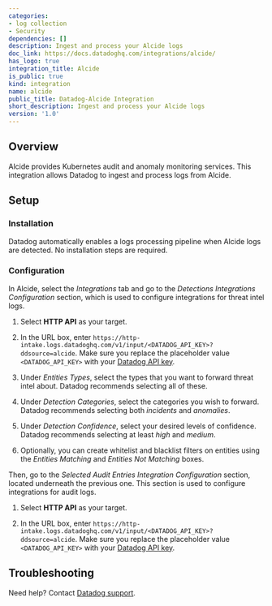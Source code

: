 ```yaml
---
categories:
- log collection
- Security
dependencies: []
description: Ingest and process your Alcide logs
doc_link: https://docs.datadoghq.com/integrations/alcide/
has_logo: true
integration_title: Alcide
is_public: true
kind: integration
name: alcide
public_title: Datadog-Alcide Integration
short_description: Ingest and process your Alcide logs
version: '1.0'
---
```


## Overview

Alcide provides Kubernetes audit and anomaly monitoring services. This integration allows Datadog to ingest and process logs from Alcide.

## Setup


### Installation

Datadog automatically enables a logs processing pipeline when Alcide logs are detected. No installation steps are required.

### Configuration

In Alcide, select the *Integrations* tab and go to the *Detections Integrations Configuration* section, which is used to configure integrations for threat intel logs.

1. Select **HTTP API** as your target.

2. In the URL box, enter `https://http-intake.logs.datadoghq.com/v1/input/<DATADOG_API_KEY>?ddsource=alcide`. Make sure you replace the placeholder value `<DATADOG_API_KEY>` with your [Datadog API key][1].

3. Under *Entities Types*, select the types that you want to forward threat intel about. Datadog recommends selecting all of these.

4. Under *Detection Categories*, select the categories you wish to forward. Datadog recommends selecting both *incidents* and *anomalies*.

5. Under *Detection Confidence*, select your desired levels of confidence. Datadog recommends selecting at least *high* and *medium*.

6. Optionally, you can create whitelist and blacklist filters on entities using the *Entities Matching* and *Entities Not Matching* boxes.

Then, go to the *Selected Audit Entries Integration Configuration* section, located underneath the previous one. This section is used to configure integrations for audit logs.

1. Select **HTTP API** as your target.

2. In the URL box, enter `https://http-intake.logs.datadoghq.com/v1/input/<DATADOG_API_KEY>?ddsource=alcide`. Make sure you replace the placeholder value `<DATADOG_API_KEY>` with your [Datadog API key][1].

## Troubleshooting

Need help? Contact [Datadog support][2].

[1]: https://app.datadoghq.com/account/settings#api
[2]: /help
